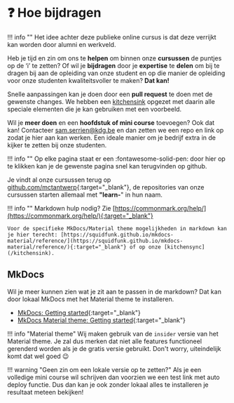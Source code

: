 
# ❓ Hoe bijdragen

!!! info ""
    Het idee achter deze publieke online cursus is dat deze verrijkt kan worden door alumni en werkveld.

Heb je tijd en zin om ons te **helpen** om binnen onze **cursussen** de puntjes op de ‘i’ te zetten? Of wil je **bijdragen** door je **expertise** te **delen** om bij te dragen bij aan de opleiding van onze student en op die manier de opleiding voor onze studenten kwaliteitsvoller te maken? **Dat kan!**

Snelle aanpassingen kan je doen door een **pull request** te doen met de gewenste changes. We hebben een [kitchensink](/kitchensink) opgezet met daarin alle speciale elementen die je kan gebruiken met een voorbeeld.

Wil je **meer doen** en een **hoofdstuk of mini course** toevoegen? Ook dat kan! Contacteer [sam.serrien@kdg.be](mailto:sam.serrien@kdg.be) en dan zetten we een repo en link op zodat je hier aan kan werken. Een ideale manier om je bedrijf extra in de kijker te zetten bij onze studenten.

!!! info ""
    Op elke pagina staat er een :fontawesome-solid-pen: door hier op te klikken kan je de gewenste pagina snel kan terugvinden op github.

Je vindt al onze cursussen terug op [github.com/mctantwerp](https://github.com/orgs/mctantwerp/repositories?q=learn-&type=all&language=&sort=){:target="_blank"}, de repositories van onze cursussen starten allemaal met **"learn-**" in hun naam.

!!! info ""
    Markdown hulp nodig? Zie [https://commonmark.org/help/](https://commonmark.org/help/){:target="_blank"}

    Voor de specifieke MkDocs/Material theme mogelijkheden in markdown kan je hier terecht: [https://squidfunk.github.io/mkdocs-material/reference/](https://squidfunk.github.io/mkdocs-material/reference/){:target="_blank"} of op onze [kitchensync](/kitchensink).

## MkDocs

Wil je meer kunnen zien wat je zit aan te passen in de markdown? Dat kan door lokaal MkDocs met het Material theme te installeren.

* [MkDocs: Getting started](https://www.mkdocs.org/getting-started/){:target="_blank"}
* [MkDocs Material theme: Getting started](https://squidfunk.github.io/mkdocs-material/getting-started/){:target="_blank"}

!!! info "Material theme"
    Wij maken gebruik van de `insider` versie van het Material theme. Je zal dus merken dat niet alle features functioneel gerenderd worden als je de gratis versie gebruikt. Don't worry, uiteindelijk komt dat wel goed :wink:

!!! warning "Geen zin om een lokale versie op te zetten?"
    Als je een volledige mini course wil schrijven dan voorzien we een test link met auto deploy functie. Dus dan kan je ook zonder lokaal alles te installeren je resultaat meteen bekijken!
